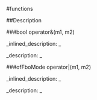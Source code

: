 #functions


<!--
_visible: True_
_advanced: False_
-->

##Description






<!----------------------------------------------------------------------------->

###bool operator&(m1, m2)

<!--
_syntax: operator&(m1, m2)_
_name: operator&_
_returns: bool_
_returns_description: _
_parameters: ofFboMode m1, ofFboMode m2_
_version_started: 0.10.0_
_version_deprecated: _
_summary: _
_constant: False_
_static: False_
_visible: True_
_advanced: False_
-->

_inlined_description: _







_description: _







<!----------------------------------------------------------------------------->

###ofFboMode operator|(m1, m2)

<!--
_syntax: operator|(m1, m2)_
_name: operator|_
_returns: ofFboMode_
_returns_description: _
_parameters: ofFboMode m1, ofFboMode m2_
_version_started: 0.10.0_
_version_deprecated: _
_summary: _
_constant: False_
_static: False_
_visible: True_
_advanced: False_
-->

_inlined_description: _







_description: _







<!----------------------------------------------------------------------------->

